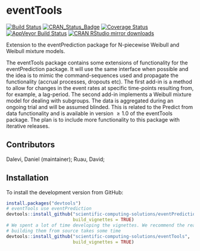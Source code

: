 # eventTools

[![Build Status](https://travis-ci.org/scientific-computing-solutions/eventTools.svg?branch=master)](https://travis-ci.org/scientific-computing-solutions/eventTools)
[![CRAN_Status_Badge](http://www.r-pkg.org/badges/version/eventTools)](https://cran.r-project.org/package=eventTools)
[![Coverage Status](https://coveralls.io/repos/scientific-computing-solutions/eventTools/badge.svg?branch=master&service=github)](https://coveralls.io/github/scientific-computing-solutions/eventTools?branch=master)
[![AppVeyor Build Status](https://ci.appveyor.com/api/projects/status/github/scientific-computing-solutions/eventTools?branch=master&svg=true)](https://ci.appveyor.com/project/scientific-computing-solutions/eventTools)
[![CRAN RStudio mirror downloads](http://cranlogs.r-pkg.org/badges/eventTools)](https://cran.r-project.org/package=eventTools)

Extension to the eventPrediction package for N-piecewise Weibull and Weibull mixture models.

The eventTools package contains some extensions of functionality for the eventPrediction
package. It will use the same interface when possible and the idea is to mimic the
command-sequences used and propagate the functionality (accrual processes, dropouts etc).
The first add-in is a method to allow for changes in the event rates at specific
time-points resulting from, for example, a lag-period.  The second add-in implements
a Weibull mixture model for dealing with subgroups. The data is aggregated during
an ongoing trial and will be assumed blinded. This is related to the Predict from
data functionality and is available in version $\ge 1.0$ of the eventTools package.
The plan is to include more functionality to this package with iterative releases.

## Contributors
Dalevi, Daniel (maintainer); Ruau, David;

## Installation

To install the development version from GitHub:
```R
install.packages("devtools")
# eventTools use eventPrediction
devtools::install_github("scientific-computing-solutions/eventPrediction", 
                         build_vignettes = TRUE)
# We spent a lot of time developing the vignettes. We recommend the read but 
# building them from source takes some time
devtools::install_github("scientific-computing-solutions/eventTools", 
                         build_vignettes = TRUE)
```

